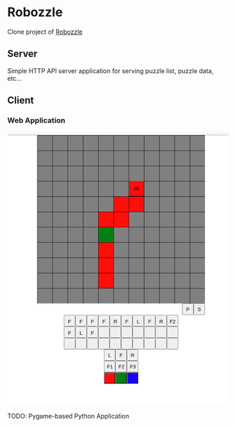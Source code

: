 # Robozzle

Clone project of [Robozzle](http://robozzle.com)

## Server

Simple HTTP API server application for serving puzzle list, puzzle data, etc...

## Client

### Web Application

![web-client-screenshot](./static/screenshot.png)

TODO: Pygame-based Python Application

